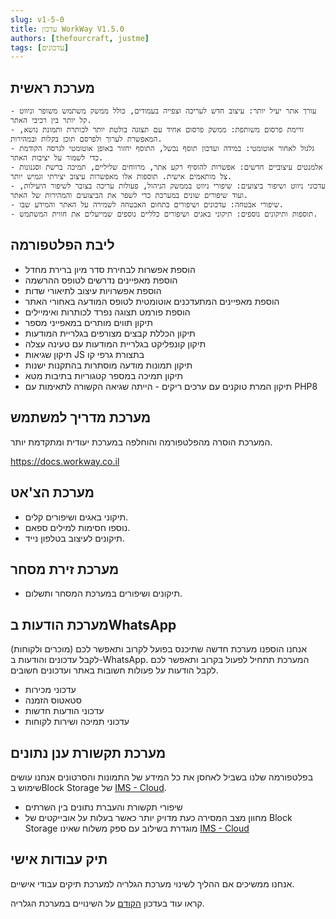 ```yaml
---
slug: v1-5-0
title: עדכון WorkWay V1.5.0
authors: [thefourcraft, justme]
tags: [עדכונים]
---
```



## מערכת ראשית
	- עורך אתר יעיל יותר: עיצוב חדש לעריכה וצפייה בעמודים, כולל ממשק משתמש משופר וניווט קל יותר בין רכיבי האתר.
	- זרימת פרסום משותפת: ממשק פרסום אחיד עם תצוגה בולטת יותר לכותרת ותמונת נושא, המאפשרת לערוך ולפרסם תוכן בקלות ובמהירות.
	- גלגול לאחור אוטומטי: במידה ועדכון תוסף נכשל, התוסף יחזור באופן אוטומטי לגרסה הקודמת כדי לשמור על יציבות האתר.
	- אלמנטים עיצוביים חדשים: אפשרות להוסיף רקע אתר, מרווחים שליליים, תמיכה ברשת וסגנונות צל מותאמים אישית. תוספות אלו מאפשרות עיצוב יצירתי וגמיש יותר.
	- עדכוני ניווט ושיפור ביצועים: שיפורי ניווט בממשק הניהול, פעולות עריכה בצובר לשיפור היעילות, ועוד שיפורים שונים במערכת כדי לשפר את הביצועים והמהירות של האתר.
	- שיפורי אבטחה: עדכונים ושיפורים בתחום האבטחה לשמירה על האתר והמידע שבו.
	- תוספות ותיקונים נוספים: תיקוני באגים ושיפורים כלליים נוספים שמייעלים את חווית המשתמש.

## ליבת הפלטפורמה

- הוספת אפשרות לבחירת סדר מיון ברירת מחדל
- הוספת מאפיינים נדרשים לטופס ההרשמה
- הוספת אפשרויות עיצוב לתיאורי שדות
- הוספת מאפיינים המתעדכנים אוטומטית לטופס המודעה באחורי האתר
- הוספת פורמט תצוגה נפרד לכותרות ואימיילים
- תיקון תווים מותרים במאפייני מספר
- תיקון הכללת קבצים מצורפים בגלריית המודעות
- תיקון קונפליקט בגלריית המודעות עם טעינה עצלה
- תיקון שגיאות JS בתצורת גרפי קו
- תיקון תמונות מודעה מוסתרות בהתקנות ישנות
- תיקון תמיכה במספר קטגוריות בתיבות מטא
- תיקון המרת טוקנים עם ערכים ריקים - הייתה שגיאה הקשורה לתאימות עם PHP8


## מערכת מדריך למשתמש
המערכת הוסרה מהפלטפורמה והוחלפה במערכת יעודית ומתקדמת יותר.

https://docs.workway.co.il

## מערכת הצ'אט
- תיקוני באגים ושיפורים קלים.
- נוספו חסימות למילים ספאם.
- תיקונים לעיצוב בטלפון נייד.

## מערכת זירת מסחר
- תיקונים ושיפורים במערכת המסחר ותשלום.

## מערכת הודעות בWhatsApp
אנחנו הוספנו מערכת חדשה שתיכנס בפועל לקרוב ותאפשר לכם (מוכרים ולקוחות) לקבל עדכונים והודעות ב-WhatsApp.
המערכת תתחיל לפעול בקרוב ותאפשר לכם לקבל הודעות על פעולות חשובות באתר ועדכונים חשובים.

- עדכוני מכירות
- סטאטוס הזמנה
- עדכוני הודעות חדשות
- עדכוני תמיכה ושירות לקוחות

## מערכת תקשורת ענן נתונים
בפלטפורמה שלנו בשביל לאחסן את כל המידע של התמונות והסרטונים אנחנו עושים שימוש בBlock Storage של [IMS - Cloud](https://cloud.ims-network.net/he).
- שיפורי תקשורת והעברת נתונים בין השרתים
- מחוון מצב המסירה כעת מדויק יותר כאשר בעלות על אובייקטים של Block Storage מוגדרת בשילוב עם ספק משלוח שאינו [IMS - Cloud](https://cloud.ims-network.net/he)

## תיק עבודות אישי
אנחנו ממשיכים אם ההליך לשינוי מערכת הגלריה למערכת תיקים עבודי אישיים.

קראו עוד בעדכון [הקודם](https://blog.workway.co.il/v1-4-0) על השינויים במערכת הגלריה.